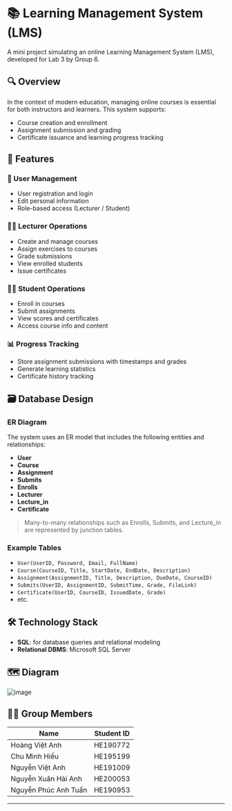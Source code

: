 # 📚 Learning Management System (LMS)

A mini project simulating an online Learning Management System (LMS), developed for Lab 3 by Group 6.

## 🔍 Overview

In the context of modern education, managing online courses is essential for both instructors and learners. This system supports:
- Course creation and enrollment
- Assignment submission and grading
- Certificate issuance and learning progress tracking

## 🧠 Features

### 👤 User Management
- User registration and login
- Edit personal information
- Role-based access (Lecturer / Student)

### 👨‍🏫 Lecturer Operations
- Create and manage courses
- Assign exercises to courses
- Grade submissions
- View enrolled students
- Issue certificates

### 👨‍🎓 Student Operations
- Enroll in courses
- Submit assignments
- View scores and certificates
- Access course info and content

### 📊 Progress Tracking
- Store assignment submissions with timestamps and grades
- Generate learning statistics
- Certificate history tracking

## 🗃️ Database Design

### ER Diagram
The system uses an ER model that includes the following entities and relationships:
- **User**
- **Course**
- **Assignment**
- **Submits**
- **Enrolls**
- **Lecturer**
- **Lecture_in**
- **Certificate**

> Many-to-many relationships such as Enrolls, Submits, and Lecture_in are represented by junction tables.

### Example Tables
- `User(UserID, Password, Email, FullName)`
- `Course(CourseID, Title, StartDate, EndDate, Description)`
- `Assignment(AssignmentID, Title, Description, DueDate, CourseID)`
- `Submits(UserID, AssignmentID, SubmitTime, Grade, FileLink)`
- `Certificate(UserID, CourseID, IssuedDate, Grade)`
- etc.

## 🛠️ Technology Stack
- **SQL**: for database queries and relational modeling
- **Relational DBMS**: Microsoft SQL Server

## 🗺️ Diagram
![image](https://github.com/user-attachments/assets/656ddf27-782b-48c6-b840-a985918a9007)

## 👨‍💻 Group Members

| Name | Student ID |
|------|------------|
| Hoàng Việt Anh | HE190772 |
| Chu Minh Hiếu | HE195199 |
| Nguyễn Việt Anh | HE191009 |
| Nguyễn Xuân Hải Anh | HE200053 |
| Nguyễn Phúc Anh Tuấn | HE190953 |
---

